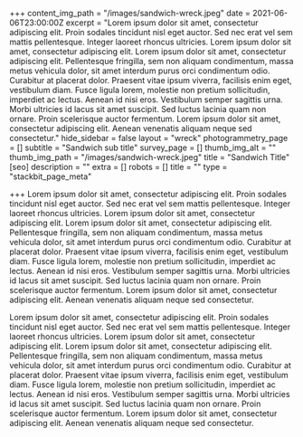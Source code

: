 +++
content_img_path = "/images/sandwich-wreck.jpeg"
date = 2021-06-06T23:00:00Z
excerpt = "Lorem ipsum dolor sit amet, consectetur adipiscing elit. Proin sodales tincidunt nisl eget auctor. Sed nec erat vel sem mattis pellentesque. Integer laoreet rhoncus ultricies. Lorem ipsum dolor sit amet, consectetur adipiscing elit. Lorem ipsum dolor sit amet, consectetur adipiscing elit. Pellentesque fringilla, sem non aliquam condimentum, massa metus vehicula dolor, sit amet interdum purus orci condimentum odio. Curabitur at placerat dolor. Praesent vitae ipsum viverra, facilisis enim eget, vestibulum diam. Fusce ligula lorem, molestie non pretium sollicitudin, imperdiet ac lectus. Aenean id nisi eros. Vestibulum semper sagittis urna. Morbi ultricies id lacus sit amet suscipit. Sed luctus lacinia quam non ornare. Proin scelerisque auctor fermentum. Lorem ipsum dolor sit amet, consectetur adipiscing elit. Aenean venenatis aliquam neque sed consectetur."
hide_sidebar = false
layout = "wreck"
photogrammetry_page = []
subtitle = "Sandwich sub title"
survey_page = []
thumb_img_alt = ""
thumb_img_path = "/images/sandwich-wreck.jpeg"
title = "Sandwich Title"
[seo]
description = ""
extra = []
robots = []
title = ""
type = "stackbit_page_meta"

+++
Lorem ipsum dolor sit amet, consectetur adipiscing elit. Proin sodales tincidunt nisl eget auctor. Sed nec erat vel sem mattis pellentesque. Integer laoreet rhoncus ultricies. Lorem ipsum dolor sit amet, consectetur adipiscing elit. Lorem ipsum dolor sit amet, consectetur adipiscing elit. Pellentesque fringilla, sem non aliquam condimentum, massa metus vehicula dolor, sit amet interdum purus orci condimentum odio. Curabitur at placerat dolor. Praesent vitae ipsum viverra, facilisis enim eget, vestibulum diam. Fusce ligula lorem, molestie non pretium sollicitudin, imperdiet ac lectus. Aenean id nisi eros. Vestibulum semper sagittis urna. Morbi ultricies id lacus sit amet suscipit. Sed luctus lacinia quam non ornare. Proin scelerisque auctor fermentum. Lorem ipsum dolor sit amet, consectetur adipiscing elit. Aenean venenatis aliquam neque sed consectetur.

Lorem ipsum dolor sit amet, consectetur adipiscing elit. Proin sodales tincidunt nisl eget auctor. Sed nec erat vel sem mattis pellentesque. Integer laoreet rhoncus ultricies. Lorem ipsum dolor sit amet, consectetur adipiscing elit. Lorem ipsum dolor sit amet, consectetur adipiscing elit. Pellentesque fringilla, sem non aliquam condimentum, massa metus vehicula dolor, sit amet interdum purus orci condimentum odio. Curabitur at placerat dolor. Praesent vitae ipsum viverra, facilisis enim eget, vestibulum diam. Fusce ligula lorem, molestie non pretium sollicitudin, imperdiet ac lectus. Aenean id nisi eros. Vestibulum semper sagittis urna. Morbi ultricies id lacus sit amet suscipit. Sed luctus lacinia quam non ornare. Proin scelerisque auctor fermentum. Lorem ipsum dolor sit amet, consectetur adipiscing elit. Aenean venenatis aliquam neque sed consectetur.